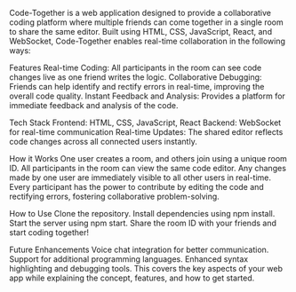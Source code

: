 Code-Together is a web application designed to provide a collaborative coding platform where multiple friends can come together in a single room to share the same editor. Built using HTML, CSS, JavaScript, React, and WebSocket, Code-Together enables real-time collaboration in the following ways:

Features
Real-time Coding: All participants in the room can see code changes live as one friend writes the logic.
Collaborative Debugging: Friends can help identify and rectify errors in real-time, improving the overall code quality.
Instant Feedback and Analysis: Provides a platform for immediate feedback and analysis of the code.

Tech Stack
Frontend: HTML, CSS, JavaScript, React
Backend: WebSocket for real-time communication
Real-time Updates: The shared editor reflects code changes across all connected users instantly.

How it Works
One user creates a room, and others join using a unique room ID.
All participants in the room can view the same code editor.
Any changes made by one user are immediately visible to all other users in real-time.
Every participant has the power to contribute by editing the code and rectifying errors, fostering collaborative problem-solving.

How to Use
Clone the repository.
Install dependencies using npm install.
Start the server using npm start.
Share the room ID with your friends and start coding together!

Future Enhancements
Voice chat integration for better communication.
Support for additional programming languages.
Enhanced syntax highlighting and debugging tools.
This covers the key aspects of your web app while explaining the concept, features, and how to get started.

